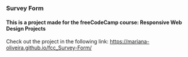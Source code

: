 ### Survey Form

#### This is a project made for the freeCodeCamp course:  Responsive Web Design Projects

Check out the project in the following link: 
https://mariana-oliveira.github.io/fcc_Survey-Form/